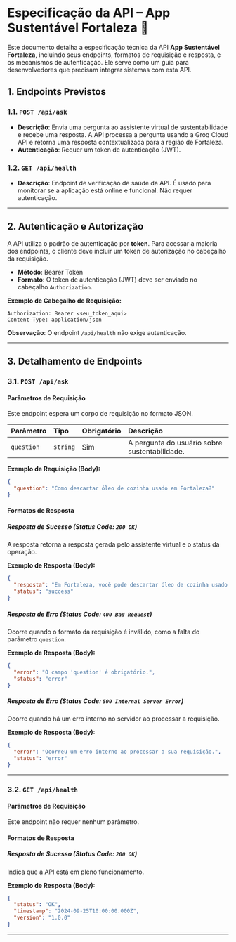 # Especificação da API – App Sustentável Fortaleza 🌿

Este documento detalha a especificação técnica da API **App Sustentável Fortaleza**, incluindo seus endpoints, formatos de requisição e resposta, e os mecanismos de autenticação. Ele serve como um guia para desenvolvedores que precisam integrar sistemas com esta API.

## 1\. Endpoints Previstos

### 1.1. `POST /api/ask`

  * **Descrição**: Envia uma pergunta ao assistente virtual de sustentabilidade e recebe uma resposta. A API processa a pergunta usando a Groq Cloud API e retorna uma resposta contextualizada para a região de Fortaleza.
  * **Autenticação**: Requer um token de autenticação (JWT).

### 1.2. `GET /api/health`

  * **Descrição**: Endpoint de verificação de saúde da API. É usado para monitorar se a aplicação está online e funcional. Não requer autenticação.

-----

## 2\. Autenticação e Autorização

A API utiliza o padrão de autenticação por **token**. Para acessar a maioria dos endpoints, o cliente deve incluir um token de autorização no cabeçalho da requisição.

  * **Método**: Bearer Token
  * **Formato**: O token de autenticação (JWT) deve ser enviado no cabeçalho `Authorization`.

**Exemplo de Cabeçalho de Requisição:**

```
Authorization: Bearer <seu_token_aqui>
Content-Type: application/json
```

**Observação**: O endpoint `/api/health` não exige autenticação.

-----

## 3\. Detalhamento de Endpoints

### 3.1. `POST /api/ask`

#### Parâmetros de Requisição

Este endpoint espera um corpo de requisição no formato JSON.

| Parâmetro | Tipo | Obrigatório | Descrição |
| :--- | :--- | :--- | :--- |
| `question` | `string` | Sim | A pergunta do usuário sobre sustentabilidade. |

**Exemplo de Requisição (Body):**

```json
{
  "question": "Como descartar óleo de cozinha usado em Fortaleza?"
}
```

#### Formatos de Resposta

##### Resposta de Sucesso (Status Code: `200 OK`)

A resposta retorna a resposta gerada pelo assistente virtual e o status da operação.

**Exemplo de Resposta (Body):**

```json
{
  "resposta": "Em Fortaleza, você pode descartar óleo de cozinha usado em pontos de coleta específicos, como...",
  "status": "success"
}
```

##### Resposta de Erro (Status Code: `400 Bad Request`)

Ocorre quando o formato da requisição é inválido, como a falta do parâmetro `question`.

**Exemplo de Resposta (Body):**

```json
{
  "error": "O campo 'question' é obrigatório.",
  "status": "error"
}
```

##### Resposta de Erro (Status Code: `500 Internal Server Error`)

Ocorre quando há um erro interno no servidor ao processar a requisição.

**Exemplo de Resposta (Body):**

```json
{
  "error": "Ocorreu um erro interno ao processar a sua requisição.",
  "status": "error"
}
```

-----

### 3.2. `GET /api/health`

#### Parâmetros de Requisição

Este endpoint não requer nenhum parâmetro.

#### Formatos de Resposta

##### Resposta de Sucesso (Status Code: `200 OK`)

Indica que a API está em pleno funcionamento.

**Exemplo de Resposta (Body):**

```json
{
  "status": "OK",
  "timestamp": "2024-09-25T10:00:00.000Z",
  "version": "1.0.0"
}
```

-----
